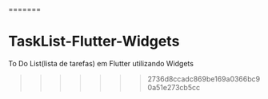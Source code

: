 =======
# TaskList-Flutter-Widgets
To Do List(lista de tarefas) em Flutter utilizando Widgets
>>>>>>> 2736d8ccadc869be169a0366bc90a51e273cb5cc
